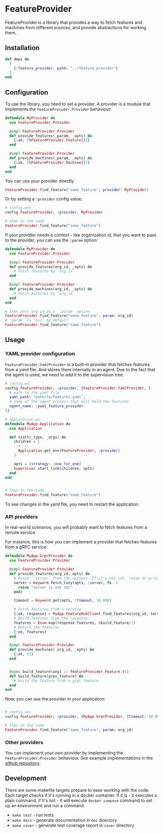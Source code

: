 # FeatureProvider

FeatureProvider is a library that provides a way to fetch features and machines from different sources, and provide abstractions for working them.

## Installation

```elixir
def deps do
  [
    {:feature_provider, path: "../feature_provider"}
  ]
end
```

## Configuration

To use the library, you need to set a provider. A provider is a module that implements the `FeatureProvider.Provider` behaviour:

```elixir
defmodule MyProvider do
  use FeatureProvider.Provider

  @impl FeatureProvider.Provider
  def provide_features(_param, _opts) do
    {:ok, [%FeatureProvider.Feature{}]}
  end

  @impl FeatureProvider.Provider
  def provide_machines(_param, _opts) do
    {:ok, [%FeatureProvider.Machine{}]}
  end
end
```

You can use your provider directly:

```elixir
FeatureProvider.find_feature("some_feature", provider: MyProvider)
```

Or by setting a `:provider` config value:

```elixir
# config.exs
config FeatureProvider, :provider, MyProvider

# then in the code
FeatureProvider.find_feature("some_feature")
```

If your provider needs a context - like organization id, that you want to pass to the provider, you can use the `:param` option:

```elixir
defmodule MyProvider do
  use FeatureProvider.Provider

  @impl FeatureProvider.Provider
  def provide_features(org_id, _opts) do
    # Fetch features by `org_id`
  end

  @impl FeatureProvider.Provider
  def provide_machines(org_id, _opts) do
    # Fetch machines by `org_id`
  end
end

# then pass org id as a `:param` option
FeatureProvider.find_feature("some_feature", param: org_id)
# `param` is `nil` by default
FeatureProvider.find_feature("some_feature")
```

## Usage

### YAML provider configuration

`FeatureProvider.YamlProvider` is a built-in provider that fetches features from a yaml file. And stores them internally in an agent.
Due to the fact that the agent is used, we need to add it to the supervision tree.

```elixir
# config.ex
config FeatureProvider, :provider, {FeatureProvider.YamlProvider, [
  # path to the yaml file
  yaml_path: "path/to/features.yaml",
  # name of the agent process that will hold the features
  agent_name: :yaml_feature_provider
]}

# application.ex
defmodule MyApp.Application do
  use Application

  def start(_type, _args) do
    children = [
      # ...
      Application.get_env(FeatureProvider, :provider)
    ]

    opts = [strategy: :one_for_one]
    Supervisor.start_link(children, opts)
  end
end


# then in the code
FeatureProvider.find_feature("some_feature")
```

To see changes in the yaml file, you need to restart the application.

### API providers

In real-world scenarios, you will probably want to fetch features from a remote service.

For instance, this is how you can implement a provider that fetches features from a gRPC service:

```elixir
defmodule MyApp.GrpcProvider do
  use FeatureProvider.Provider

  @impl FeatureProvider.Provider
  def provide_features(org_id, opts) do
    # Fetch `:server` from the options. If it's not set, raise an error.
    server = Keyword.fetch_lazy(opts, :server, fn ->
      raise "server is not set"
    end)

    timeout = Keyword.get(opts, :timeout, 10_000)

    # Fetch features from a service.
    {:ok, response} = MyApp.FeatureHubClient.find_features(org_id, server: server, timeout: timeout)
    # Build features from the response
    features = Enum.map(response.features, &build_feature/1)
    # Return the features
    {:ok, features}
  end

  @impl FeatureProvider.Provider
  def provide_machines(_org_id, _opts) do
    {:ok, []}
  end


  @spec build_feature(any) :: FeatureProvider.Feature.t()
  def build_feature(grpc_feature) do
    # build the feature from a grpc feature
  end
end
```

Now, you can use the provider in your application:

```elixir

# config.exs
config FeatureProvider, :provider, {MyApp.GrpcProvider, [timeout: 10_000, server: "feature_hub:50051"]}

# then in the code
FeatureProvider.find_feature("some_feature", param: org_id)
```

### Other providers

You can implement your own provider by implementing the `FeatureProvider.Provider` behaviour. See example implementations in the [github repository](https://github.com/renderedtext/feature_provider/blob/master/test/providers).

## Development

There are some makefile targets prepare to ease working with the code.
Each target checks if it's running in a docker container. If it is - it executes a plain command, if it's not - it will execute `docker compose` command to set up an environment and run a command.

- `make test` - run tests
- `make docs` - generate documentation in `doc` directory
- `make cover` - generate test coverage report in `cover` directory
